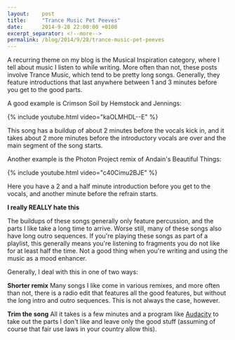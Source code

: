 ```yaml
---
layout:    post
title:     "Trance Music Pet Peeves"
date:      2014-9-28 22:00:00 +0100
excerpt_separator: <!--more-->
permalink: /blog/2014/9/28/trance-music-pet-peeves
---
```


A recurring theme on my blog is the Musical Inspiration category, where I tell about music I listen to while writing. More often than not, these posts involve Trance Music, which tend to be pretty long songs. Generally, they feature introductions that last anywhere between 1 and 3 minutes before you get to the good parts.

<!--more-->
A good example is Crimson Soil by Hemstock and Jennings:

{% include youtube.html video="kaOLMHDL--E" %}

This song has a buildup of about 2 minutes before the vocals kick in, and it takes about 2 more minutes before the introductory vocals are over and the main segment of the song starts.

Another example is the Photon Project remix of Andain's Beautiful Things:

{% include youtube.html video="c40Cimu2BJE" %}

Here you have a 2 and a half minute introduction before you get to the vocals, and another minute before the refrain starts.

**I really REALLY hate this**

The buildups of these songs generally only feature percussion, and the parts I like take a long time to arrive. Worse still, many of these songs also have long outro sequences. If you're playing these songs as part of a playlist, this generally means you're listening to fragments you do not like for at least half the time. Not a good thing when you're writing and using the music as a mood enhancer.



Generally, I deal with this in one of two ways:

**Shorter remix**
Many songs I like come in various remixes, and more often than not, there is a radio edit that features all the good features, but without the long intro and outro sequences. This is not always the case, however.

**Trim the song**
All it takes is a few minutes and a program like [Audacity](http://audacity.sourceforge.net/) to take out the parts I don't like and leave only the good stuff (assuming of course that fair use laws in your country allow this).